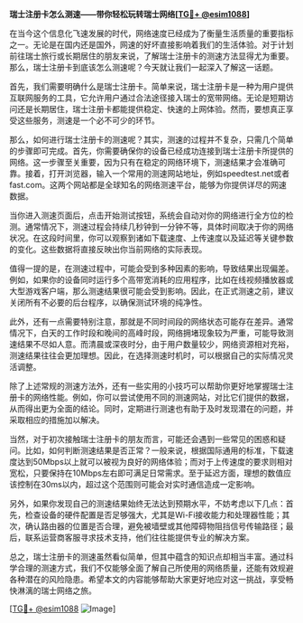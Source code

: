 **瑞士注册卡怎么测速——带你轻松玩转瑞士网络[[TG💪+ @esim1088](https://t.me/s/esim1088)]**

在当今这个信息化飞速发展的时代，网络速度已经成为了衡量生活质量的重要指标之一。无论是在国内还是国外，网速的好坏直接影响着我们的生活体验。对于计划前往瑞士旅行或长期居住的朋友来说，了解瑞士注册卡的测速方法显得尤为重要。那么，瑞士注册卡到底该怎么测速呢？今天就让我们一起深入了解这一话题。

首先，我们需要明确什么是瑞士注册卡。简单来说，瑞士注册卡是一种为用户提供互联网服务的工具，它允许用户通过合法途径接入瑞士的宽带网络。无论是短期访问还是长期居住，瑞士注册卡都能提供稳定、快速的上网体验。然而，要想真正享受这些服务，测速是一个必不可少的环节。

那么，如何进行瑞士注册卡的测速呢？其实，测速的过程并不复杂，只需几个简单的步骤即可完成。首先，你需要确保你的设备已经成功连接到瑞士注册卡所提供的网络。这一步骤至关重要，因为只有在稳定的网络环境下，测速结果才会准确可靠。接着，打开浏览器，输入一个常用的测速网站地址，例如speedtest.net或者fast.com。这两个网站都是全球知名的网络测速平台，能够为你提供详尽的网速数据。

当你进入测速页面后，点击开始测试按钮，系统会自动对你的网络进行全方位的检测。通常情况下，测速过程会持续几秒钟到一分钟不等，具体时间取决于你的网络状况。在这段时间里，你可以观察到诸如下载速度、上传速度以及延迟等关键参数的变化。这些数据将直接反映出你当前网络的实际表现。

值得一提的是，在测速过程中，可能会受到多种因素的影响，导致结果出现偏差。例如，如果你的设备同时运行多个高带宽消耗的应用程序，比如在线视频播放器或大型游戏客户端，那么测速结果很可能会受到影响。因此，在正式测速之前，建议关闭所有不必要的后台程序，以确保测试环境的纯净性。

此外，还有一点需要特别注意，那就是不同时间段的网络状态可能存在差异。通常情况下，白天的工作时段和晚间的高峰时段，网络拥堵现象较为严重，可能导致测速结果不尽如人意。而清晨或深夜时分，由于用户数量较少，网络资源相对充裕，测速结果往往会更加理想。因此，在选择测速时机时，可以根据自己的实际情况灵活调整。

除了上述常规的测速方法外，还有一些实用的小技巧可以帮助你更好地掌握瑞士注册卡的网络性能。例如，你可以尝试使用不同的测速网站，对比它们提供的数据，从而得出更为全面的结论。同时，定期进行测速也有助于及时发现潜在的问题，并采取相应的措施加以解决。

当然，对于初次接触瑞士注册卡的朋友而言，可能还会遇到一些常见的困惑和疑问。比如，如何判断测速结果是否正常？一般来说，根据国际通用的标准，下载速度达到50Mbps以上就可以被视为良好的网络体验；而对于上传速度的要求则相对宽松，只要保持在10Mbps左右即可满足日常需求。至于延迟方面，理想的数值应该控制在30ms以内，超过这个范围则可能会对实时通信造成一定影响。

另外，如果你发现自己的测速结果始终无法达到预期水平，不妨考虑以下几点：首先，检查设备的硬件配置是否足够强大，尤其是Wi-Fi接收能力和处理器性能；其次，确认路由器的位置是否合理，避免被墙壁或其他障碍物阻挡信号传输路径；最后，联系运营商客服寻求技术支持，他们往往能提供专业的解决方案。

总之，瑞士注册卡的测速虽然看似简单，但其中蕴含的知识点却相当丰富。通过科学合理的测速方式，我们不仅能够全面了解自己所使用的网络质量，还能有效规避各种潜在的风险隐患。希望本文的内容能够帮助大家更好地应对这一挑战，享受畅快淋漓的瑞士网络之旅。

[[TG💪+ @esim1088](https://t.me/s/esim1088) ![Image](https://i.postimg.cc/4NQfJmqS/Snipaste-2025-05-13-00-14-12.png)]